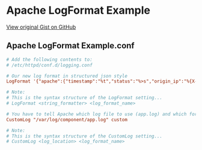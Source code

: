 # Apache LogFormat Example

[View original Gist on GitHub](https://gist.github.com/Integralist/1a069f995b3de3836a6c)

## Apache LogFormat Example.conf

```conf
# Add the following contents to:
# /etc/httpd/conf.d/logging.conf

# Our new log format in structured json style
LogFormat '{"apache":{"timestamp":"%t","status":"%>s","origin_ip":"%{X-Forwarded-For}i","message":"%r","user-agent":"%{User-Agent}i"}}' custom

# Note:
# This is the syntax structure of the LogFormat setting...
# LogFormat <string_formatter> <log_format_name>

# You have to tell Apache which log file to use (app.log) and which formatter to use (custom)
CustomLog "/var/log/component/app.log" custom

# Note:
# This is the syntax structure of the CustomLog setting...
# CustomLog <log_location> <log_format_name>
```

